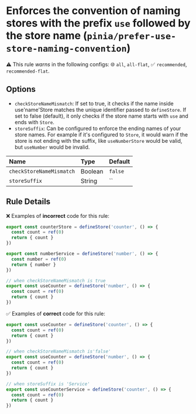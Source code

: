 # Enforces the convention of naming stores with the prefix `use` followed by the store name (`pinia/prefer-use-store-naming-convention`)

⚠️ This rule _warns_ in the following configs: 🌐 `all`, `all-flat`, ✅ `recommended`, `recommended-flat`.

<!-- end auto-generated rule header -->

## Options

- `checkStoreNameMismatch`: If set to true, it checks if the name inside use'name'Store matches the unique identifier passed to `defineStore`. If set to false (default), it only checks if the store name starts with `use` and ends with `Store`.
- `storeSuffix`: Can be configured to enforce the ending names of your store names. For example if it's configured to `Store`, it would warn if the store is not ending with the suffix, like `useNumberStore` would be valid, but `useNumber` would be invalid.
  
<!-- begin auto-generated rule options list -->

| Name                     | Type    | Default |
| :----------------------- | :------ | :------ |
| `checkStoreNameMismatch` | Boolean | `false` |
| `storeSuffix`            | String  | ``      |

<!-- end auto-generated rule options list -->

## Rule Details

❌ Examples of **incorrect** code for this rule:

```js
export const counterStore = defineStore('counter', () => {
  const count = ref(0)
  return { count }
})

export const numberService = defineStore('number', () => {
  const number = ref(0)
  return { number }
})

// when checkStoreNameMismatch is true
export const useCounter = defineStore('number', () => {
  const count = ref(0)
  return { count }
})
```

✅ Examples of **correct** code for this rule:

```js
export const useCounter = defineStore('counter', () => {
  const count = ref(0)
  return { count }
})

// when checkStoreNameMismatch is'false'
export const useCounter = defineStore('number', () => {
  const count = ref(0)
  return { count }
})

// when storeSuffix is 'Service'
export const useCounterService = defineStore('counter', () => {
  const count = ref(0)
  return { count }
})
```
